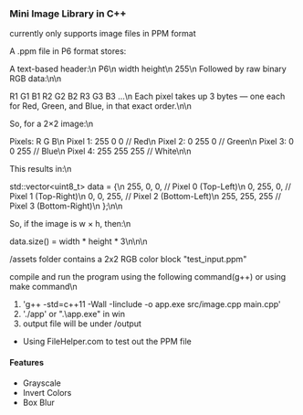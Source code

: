 ### Mini Image Library in C++

currently only supports image files in PPM format

A .ppm file in P6 format stores:

A text-based header:\n
P6\n
width height\n
255\n
Followed by raw binary RGB data:\n\n

R1 G1 B1  R2 G2 B2  R3 G3 B3  ...\n
Each pixel takes up 3 bytes — one each for Red, Green, and Blue, in that exact order.\n\n

So, for a 2×2 image:\n

Pixels:      R     G     B\n
Pixel 1:     255   0     0      // Red\n
Pixel 2:     0     255   0      // Green\n
Pixel 3:     0     0     255    // Blue\n
Pixel 4:     255   255   255    // White\n\n

This results in:\n

std::vector<uint8_t> data = {\n
    255, 0, 0,     // Pixel 0 (Top-Left)\n
    0, 255, 0,     // Pixel 1 (Top-Right)\n
    0, 0, 255,     // Pixel 2 (Bottom-Left)\n
    255, 255, 255  // Pixel 3 (Bottom-Right)\n
};\n\n

So, if the image is w × h, then:\n

data.size() = width * height * 3\n\n\n

/assets folder contains a 2x2 RGB color block "test_input.ppm"

compile and run the program using the following command(g++) or using make command\n
1. 'g++ -std=c++11 -Wall -Iinclude -o app.exe src/image.cpp main.cpp'
2. './app' or ".\app.exe" in win
3. output file will be under /output

- Using FileHelper.com to test out the PPM file

#### Features
- Grayscale 
- Invert Colors
- Box Blur



